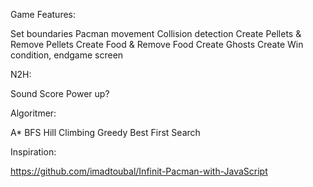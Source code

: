 Game Features:

Set boundaries
Pacman movement
Collision detection
Create Pellets & Remove Pellets
Create Food & Remove Food
Create Ghosts
Create Win condition, endgame screen

N2H:

Sound
Score
Power up?

Algoritmer:

A*
BFS
Hill Climbing
Greedy Best First Search

Inspiration:

https://github.com/imadtoubal/Infinit-Pacman-with-JavaScript

